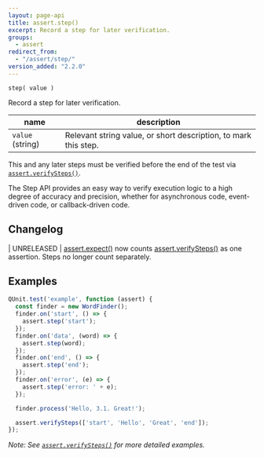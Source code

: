 ```yaml
---
layout: page-api
title: assert.step()
excerpt: Record a step for later verification.
groups:
  - assert
redirect_from:
  - "/assert/step/"
version_added: "2.2.0"
---
```


`step( value )`

Record a step for later verification.

| name | description |
|------|-------------|
| `value` (string) | Relevant string value, or short description, to mark this step. |

This and any later steps must be verified before the end of the test via [`assert.verifySteps()`](./verifySteps.md).

The Step API provides an easy way to verify execution logic to a high degree of accuracy and precision, whether for asynchronous code, event-driven code, or callback-driven code.

## Changelog

| UNRELEASED | [assert.expect()](./expect.md) now counts [assert.verifySteps()](./verifySteps.md) as one assertion. Steps no longer count separately.

## Examples

```js
QUnit.test('example', function (assert) {
  const finder = new WordFinder();
  finder.on('start', () => {
    assert.step('start');
  });
  finder.on('data', (word) => {
    assert.step(word);
  });
  finder.on('end', () => {
    assert.step('end');
  });
  finder.on('error', (e) => {
    assert.step('error: ' + e);
  });

  finder.process('Hello, 3.1. Great!');

  assert.verifySteps(['start', 'Hello', 'Great', 'end']);
});
```

_Note: See [`assert.verifySteps()`](./verifySteps.md) for more detailed examples._
